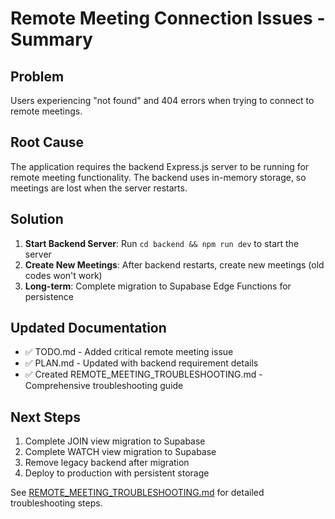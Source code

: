 # Remote Meeting Connection Issues - Summary

## Problem
Users experiencing "not found" and 404 errors when trying to connect to remote meetings.

## Root Cause
The application requires the backend Express.js server to be running for remote meeting functionality. The backend uses in-memory storage, so meetings are lost when the server restarts.

## Solution
1. **Start Backend Server**: Run `cd backend && npm run dev` to start the server
2. **Create New Meetings**: After backend restarts, create new meetings (old codes won't work)
3. **Long-term**: Complete migration to Supabase Edge Functions for persistence

## Updated Documentation
- ✅ TODO.md - Added critical remote meeting issue
- ✅ PLAN.md - Updated with backend requirement details  
- ✅ Created REMOTE_MEETING_TROUBLESHOOTING.md - Comprehensive troubleshooting guide

## Next Steps
1. Complete JOIN view migration to Supabase
2. Complete WATCH view migration to Supabase
3. Remove legacy backend after migration
4. Deploy to production with persistent storage

See [REMOTE_MEETING_TROUBLESHOOTING.md](./REMOTE_MEETING_TROUBLESHOOTING.md) for detailed troubleshooting steps.

